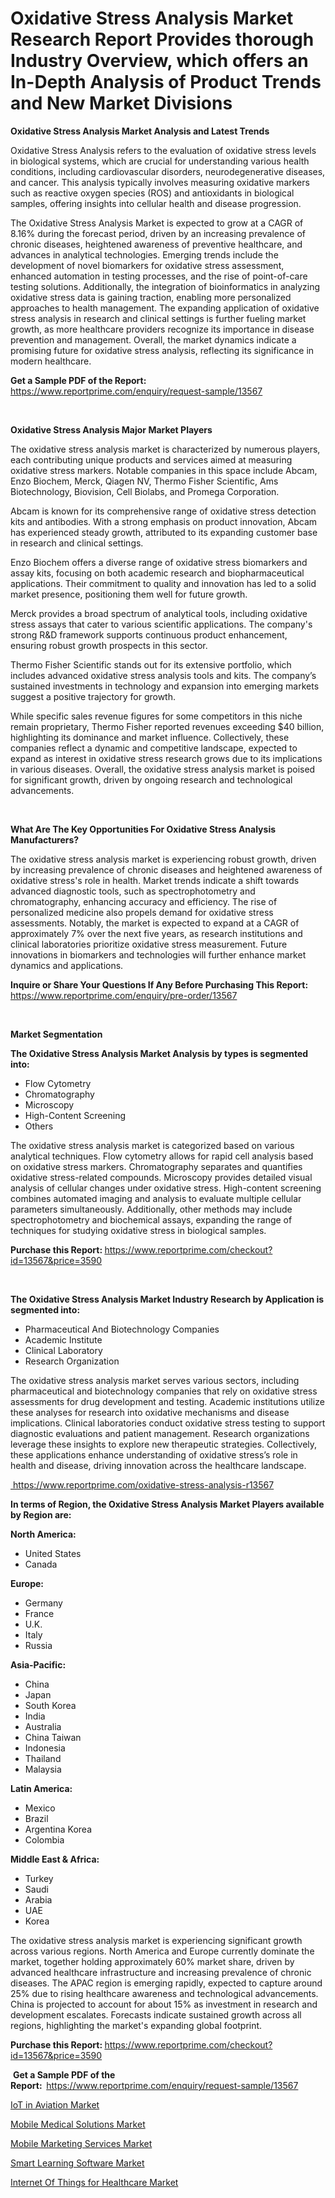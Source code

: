 <p><h1>Oxidative Stress Analysis Market Research Report Provides thorough Industry Overview, which offers an In-Depth Analysis of Product Trends and New Market Divisions</h1></p><p><strong>Oxidative Stress Analysis Market Analysis and Latest Trends</strong></p>
<p><p>Oxidative Stress Analysis refers to the evaluation of oxidative stress levels in biological systems, which are crucial for understanding various health conditions, including cardiovascular disorders, neurodegenerative diseases, and cancer. This analysis typically involves measuring oxidative markers such as reactive oxygen species (ROS) and antioxidants in biological samples, offering insights into cellular health and disease progression.</p><p>The Oxidative Stress Analysis Market is expected to grow at a CAGR of 8.16% during the forecast period, driven by an increasing prevalence of chronic diseases, heightened awareness of preventive healthcare, and advances in analytical technologies. Emerging trends include the development of novel biomarkers for oxidative stress assessment, enhanced automation in testing processes, and the rise of point-of-care testing solutions. Additionally, the integration of bioinformatics in analyzing oxidative stress data is gaining traction, enabling more personalized approaches to health management. The expanding application of oxidative stress analysis in research and clinical settings is further fueling market growth, as more healthcare providers recognize its importance in disease prevention and management. Overall, the market dynamics indicate a promising future for oxidative stress analysis, reflecting its significance in modern healthcare.</p></p>
<p><strong>Get a Sample PDF of the Report:&nbsp;</strong> <a href="https://www.reportprime.com/enquiry/request-sample/13567?utm_campaign=2034&utm_medium=2&utm_source=Github&utm_content=ia&utm_term=20032025&utm_id=oxidative-stress-analysis">https://www.reportprime.com/enquiry/request-sample/13567</a></p>
<p>&nbsp;</p>
<p><strong>Oxidative Stress Analysis Major Market Players</strong></p>
<p><p>The oxidative stress analysis market is characterized by numerous players, each contributing unique products and services aimed at measuring oxidative stress markers. Notable companies in this space include Abcam, Enzo Biochem, Merck, Qiagen NV, Thermo Fisher Scientific, Ams Biotechnology, Biovision, Cell Biolabs, and Promega Corporation.</p><p>Abcam is known for its comprehensive range of oxidative stress detection kits and antibodies. With a strong emphasis on product innovation, Abcam has experienced steady growth, attributed to its expanding customer base in research and clinical settings. </p><p>Enzo Biochem offers a diverse range of oxidative stress biomarkers and assay kits, focusing on both academic research and biopharmaceutical applications. Their commitment to quality and innovation has led to a solid market presence, positioning them well for future growth.</p><p>Merck provides a broad spectrum of analytical tools, including oxidative stress assays that cater to various scientific applications. The company's strong R&D framework supports continuous product enhancement, ensuring robust growth prospects in this sector.</p><p>Thermo Fisher Scientific stands out for its extensive portfolio, which includes advanced oxidative stress analysis tools and kits. The company’s sustained investments in technology and expansion into emerging markets suggest a positive trajectory for growth.</p><p>While specific sales revenue figures for some competitors in this niche remain proprietary, Thermo Fisher reported revenues exceeding $40 billion, highlighting its dominance and market influence. Collectively, these companies reflect a dynamic and competitive landscape, expected to expand as interest in oxidative stress research grows due to its implications in various diseases. Overall, the oxidative stress analysis market is poised for significant growth, driven by ongoing research and technological advancements.</p></p>
<p>&nbsp;</p>
<p><strong>What Are The Key Opportunities For Oxidative Stress Analysis Manufacturers?</strong></p>
<p><p>The oxidative stress analysis market is experiencing robust growth, driven by increasing prevalence of chronic diseases and heightened awareness of oxidative stress's role in health. Market trends indicate a shift towards advanced diagnostic tools, such as spectrophotometry and chromatography, enhancing accuracy and efficiency. The rise of personalized medicine also propels demand for oxidative stress assessments. Notably, the market is expected to expand at a CAGR of approximately 7% over the next five years, as research institutions and clinical laboratories prioritize oxidative stress measurement. Future innovations in biomarkers and technologies will further enhance market dynamics and applications.</p></p>
<p><strong>Inquire or Share Your Questions If Any Before Purchasing This Report:</strong> <a href="https://www.reportprime.com/enquiry/pre-order/13567?utm_campaign=2034&utm_medium=2&utm_source=Github&utm_content=ia&utm_term=20032025&utm_id=oxidative-stress-analysis">https://www.reportprime.com/enquiry/pre-order/13567</a></p>
<p>&nbsp;</p>
<p><strong>Market Segmentation</strong></p>
<p><strong>The Oxidative Stress Analysis Market Analysis by types is segmented into:</strong></p>
<p><ul><li>Flow Cytometry</li><li>Chromatography</li><li>Microscopy</li><li>High-Content Screening</li><li>Others</li></ul></p>
<p><p>The oxidative stress analysis market is categorized based on various analytical techniques. Flow cytometry allows for rapid cell analysis based on oxidative stress markers. Chromatography separates and quantifies oxidative stress-related compounds. Microscopy provides detailed visual analysis of cellular changes under oxidative stress. High-content screening combines automated imaging and analysis to evaluate multiple cellular parameters simultaneously. Additionally, other methods may include spectrophotometry and biochemical assays, expanding the range of techniques for studying oxidative stress in biological samples.</p></p>
<p><strong>Purchase this Report:&nbsp;</strong><a href="https://www.reportprime.com/checkout?id=13567&price=3590&utm_campaign=2034&utm_medium=2&utm_source=Github&utm_content=ia&utm_term=20032025&utm_id=oxidative-stress-analysis">https://www.reportprime.com/checkout?id=13567&price=3590</a></p>
<p>&nbsp;</p>
<p><strong>The Oxidative Stress Analysis Market Industry Research by Application is segmented into:</strong></p>
<p><ul><li>Pharmaceutical And Biotechnology Companies</li><li>Academic Institute</li><li>Clinical Laboratory</li><li>Research Organization</li></ul></p>
<p><p>The oxidative stress analysis market serves various sectors, including pharmaceutical and biotechnology companies that rely on oxidative stress assessments for drug development and testing. Academic institutions utilize these analyses for research into oxidative mechanisms and disease implications. Clinical laboratories conduct oxidative stress testing to support diagnostic evaluations and patient management. Research organizations leverage these insights to explore new therapeutic strategies. Collectively, these applications enhance understanding of oxidative stress’s role in health and disease, driving innovation across the healthcare landscape.</p></p>
<p><a href="https://www.reportprime.com/oxidative-stress-analysis-r13567?utm_campaign=2034&utm_medium=2&utm_source=Github&utm_content=ia&utm_term=20032025&utm_id=oxidative-stress-analysis">&nbsp;https://www.reportprime.com/oxidative-stress-analysis-r13567</a></p>
<p><strong>In terms of Region, the Oxidative Stress Analysis Market Players available by Region are:</strong></p>
<p>
    <p> <strong> North America: </strong>
        <ul>
            <li>United States</li>
            <li>Canada</li>
        </ul>
        </p> 
    <p> <strong> Europe: </strong>
        <ul>
            <li>Germany</li>
            <li>France</li>
            <li>U.K.</li>
            <li>Italy</li>
            <li>Russia</li>
        </ul>
        </p> 
    <p> <strong> Asia-Pacific: </strong>
        <ul>
            <li>China</li>
            <li>Japan</li>
            <li>South Korea</li>
            <li>India</li>
            <li>Australia</li>
            <li>China Taiwan</li>
            <li>Indonesia</li>
            <li>Thailand</li>
            <li>Malaysia</li>
        </ul>
        </p> 
    <p> <strong> Latin America: </strong>
        <ul>
            <li>Mexico</li>
            <li>Brazil</li>
            <li>Argentina Korea</li>
            <li>Colombia</li>
        </ul>
        </p> 
    <p> <strong> Middle East & Africa: </strong>
        <ul>
            <li>Turkey</li>
            <li>Saudi</li>
            <li>Arabia</li>
            <li>UAE</li>
            <li>Korea</li>
        </ul>
    </p>
    </p>
<p><p>The oxidative stress analysis market is experiencing significant growth across various regions. North America and Europe currently dominate the market, together holding approximately 60% market share, driven by advanced healthcare infrastructure and increasing prevalence of chronic diseases. The APAC region is emerging rapidly, expected to capture around 25% due to rising healthcare awareness and technological advancements. China is projected to account for about 15% as investment in research and development escalates. Forecasts indicate sustained growth across all regions, highlighting the market's expanding global footprint.</p></p>
<p><strong>Purchase this Report: </strong><a href="https://www.reportprime.com/checkout?id=13567&price=3590&utm_campaign=2034&utm_medium=2&utm_source=Github&utm_content=ia&utm_term=20032025&utm_id=oxidative-stress-analysis">https://www.reportprime.com/checkout?id=13567&price=3590</a></p>
<p>&nbsp;<strong>Get a Sample PDF of the Report:&nbsp;&nbsp;</strong><a href="https://www.reportprime.com/enquiry/request-sample/13567?utm_campaign=2034&utm_medium=2&utm_source=Github&utm_content=ia&utm_term=20032025&utm_id=oxidative-stress-analysis">https://www.reportprime.com/enquiry/request-sample/13567</a></p>
<p><strong></strong></p>
<p><p><a href="https://github.com/grevecodeeol/Market-Research-Report-List-1/blob/main/iot-in-aviation-market.md?utm_campaign=2034&utm_medium=2&utm_source=Github&utm_content=ia&utm_term=20032025&utm_id=oxidative-stress-analysis">IoT in Aviation Market</a></p><p><a href="https://github.com/kaganalcinwv/Market-Research-Report-List-1/blob/main/mobile-medical-solutions-market.md?utm_campaign=2034&utm_medium=2&utm_source=Github&utm_content=ia&utm_term=20032025&utm_id=oxidative-stress-analysis">Mobile Medical Solutions Market</a></p><p><a href="https://github.com/calizlewin2f/Market-Research-Report-List-1/blob/main/mobile-marketing-services-market.md?utm_campaign=2034&utm_medium=2&utm_source=Github&utm_content=ia&utm_term=20032025&utm_id=oxidative-stress-analysis">Mobile Marketing Services Market</a></p><p><a href="https://github.com/janustabarf2/Market-Research-Report-List-1/blob/main/smart-learning-software-market.md?utm_campaign=2034&utm_medium=2&utm_source=Github&utm_content=ia&utm_term=20032025&utm_id=oxidative-stress-analysis">Smart Learning Software Market</a></p><p><a href="https://github.com/szaszgrychkq/Market-Research-Report-List-1/blob/main/internet-of-things-for-healthcare-market.md?utm_campaign=2034&utm_medium=2&utm_source=Github&utm_content=ia&utm_term=20032025&utm_id=oxidative-stress-analysis">Internet Of Things for Healthcare Market</a></p></p>